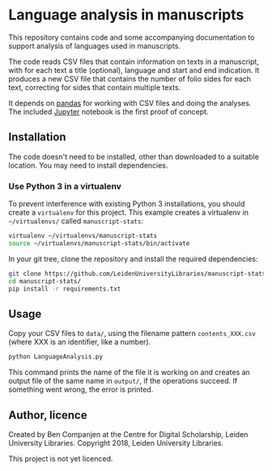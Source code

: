 # Language analysis in manuscripts

This repository contains code and some accompanying documentation to support analysis of languages used in manuscripts.

The code reads CSV files that contain information on texts in a manuscript, with for each text a title (optional),
language and start and end indication. It produces a new CSV file that contains the number of folio sides for
each text, correcting for sides that contain multiple texts.

It depends on [pandas](https://pandas.pydata.org/) for working with CSV files and doing the analyses.
The included [Jupyter](https://jupyter.org/) notebook is the first proof of concept.

## Installation

The code doesn't need to be installed, other than downloaded to a suitable location. You may need to install dependencies.

### Use Python 3 in a virtualenv

To prevent interference with existing Python 3 installations, you should create a `virtualenv` for this project. This
example creates a virtualenv in `~/virtualenvs/` called `manuscript-stats`:

```bash
virtualenv ~/virtualenvs/manuscript-stats
source ~/virtualenvs/manuscript-stats/bin/activate
```

In your git tree, clone the repository and install the required dependencies:

```bash
git clone https://github.com/LeidenUniversityLibraries/manuscript-stats.git
cd manuscript-stats/
pip install -r requirements.txt
```

## Usage

Copy your CSV files to `data/`, using the filename pattern `contents_XXX.csv` (where XXX is an identifier, like a number).

```bash
python LanguageAnalysis.py
```

This command prints the name of the file it is working on and creates an output file of the same name in `output/`, if
the operations succeed. If something went wrong, the error is printed.

## Author, licence

Created by Ben Companjen at the Centre for Digital Scholarship, Leiden University Libraries.
Copyright 2018, Leiden University Libraries.

This project is not yet licenced.
